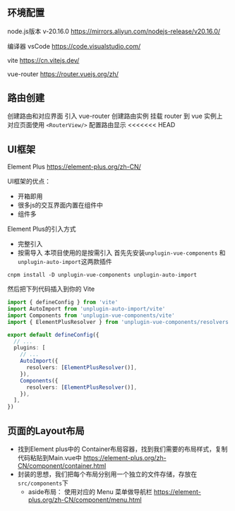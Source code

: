 #

## 环境配置

node.js版本 v-20.16.0
<https://mirrors.aliyun.com/nodejs-release/v20.16.0/>

编译器 vsCode
<https://code.visualstudio.com/>

vite
<https://cn.vitejs.dev/>

vue-router
<https://router.vuejs.org/zh/>

## 路由创建

创建路由和对应界面
引入 vue-router 创建路由实例
挂载 router 到 vue 实例上
对应页面使用 `<RouterView/>` 配置路由显示
<<<<<<< HEAD

## UI框架

Element Plus
<https://element-plus.org/zh-CN/>

UI框架的优点：

- 开箱即用
- 很多js的交互界面内置在组件中
- 组件多

Element Plus的引入方式

- 完整引入
- 按需导入
本项目使用的是按需引入
首先先安装`unplugin-vue-components` 和 `unplugin-auto-import`这两款插件

```shell
cnpm install -D unplugin-vue-components unplugin-auto-import
```

然后把下列代码插入到你的 Vite

```vite.config.ts
import { defineConfig } from 'vite'
import AutoImport from 'unplugin-auto-import/vite'
import Components from 'unplugin-vue-components/vite'
import { ElementPlusResolver } from 'unplugin-vue-components/resolvers'

export default defineConfig({
  // ...
  plugins: [
    // ...
    AutoImport({
      resolvers: [ElementPlusResolver()],
    }),
    Components({
      resolvers: [ElementPlusResolver()],
    }),
  ],
})
```

## 页面的Layout布局

- 找到Element plus中的 Container布局容器，找到我们需要的布局样式，复制代码粘贴到Main.vue中
<https://element-plus.org/zh-CN/component/container.html>
- 封装的思想，我们把每个布局分别用一个独立的文件存储，存放在`src/components`下
  - aside布局：
使用对应的 Menu 菜单做导航栏
<https://element-plus.org/zh-CN/component/menu.html>
